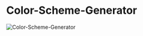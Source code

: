 # Color-Scheme-Generator

![Color-Scheme-Generator](https://github.com/Productivty/Color-Scheme-Generator/assets/119683727/eb5d7255-fe12-465f-8158-1ae2a76f5a73)
